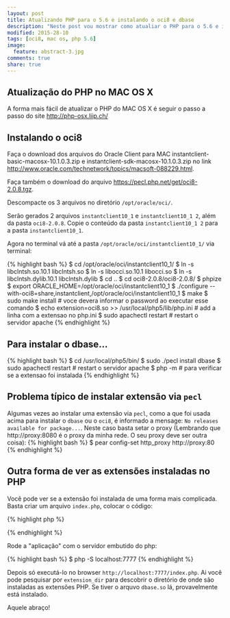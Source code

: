 ```yaml
---
layout: post
title: Atualizando PHP para o 5.6 e instalando o oci8 e dbase
description: "Neste post vou mostrar como atualiar o PHP para o 5.6 e instalar o oci8 do Oracle"
modified: 2015-28-10
tags: [oci8, mac os, php 5.6]
image:
  feature: abstract-3.jpg
comments: true
share: true
---
```

## Atualização do PHP no MAC OS X

A forma mais fácil de atualizar o PHP do MAC OS X é seguir o passo a passo do site <a href="http://php-osx.liip.ch/">http://php-osx.liip.ch/</a>

## Instalando o oci8

Faça o download dos arquivos do Oracle Client para MAC instantclient-basic-macosx-10.1.0.3.zip e instantclient-sdk-macosx-10.1.0.3.zip no link
<a href="http://www.oracle.com/technetwork/topics/macsoft-088229.html">http://www.oracle.com/technetwork/topics/macsoft-088229.html</a>.

Faça também o download do arquivo <a href="https://pecl.php.net/get/oci8-2.0.8.tgz">https://pecl.php.net/get/oci8-2.0.8.tgz</a>.

Descompacte os 3 arquivos no diretório `/opt/oracle/oci/`.

Serão gerados 2 arquivos `instantclient10_1` e `instantclient10_1 2`, além da pasta `oci8-2.0.8`. Copie o conteúdo da pasta `instantclient10_1 2` para a pasta `instantclient10_1`.

Agora no terminal vá até a pasta `/opt/oracle/oci/instantclient10_1/` via terminal:

{% highlight bash %}
$ cd /opt/oracle/oci/instantclient10_1/
$ ln -s libclntsh.so.10.1 libclntsh.so
$ ln -s libocci.so.10.1 libocci.so
$ ln -s libclntsh.dylib.10.1 libclntsh.dylib
$ cd ..
$ cd oci8-2.0.8/oci8-2.0.8/
$ phpize
$ export ORACLE_HOME=/opt/oracle/oci/instantclient10_1
$ ./configure --with-oci8=share,instantclient,/opt/oracle/oci/instantclient10_1
$ make
$ sudo make install # voce devera informar o password ao executar esse comando
$ echo extension=oci8.so >> /usr/local/php5/lib/php.ini # add a linha com a extensao no php.ini
$ sudo apachectl restart # restart o servidor apache
{% endhighlight %}

## Para instalar o dbase... ##

{% highlight bash %}
$ cd /usr/local/php5/bin/
$ sudo ./pecl install dbase
$ sudo apachectl restart # restart o servidor apache
$ php -m # para verificar se a extensao foi instalada
{% endhighlight %}

## Problema típico de instalar extensão via `pecl`

Algumas vezes ao instalar uma extensão via `pecl`, como a que foi usada acima para instalar o `dbase` ou o `oci8`, é informado a mensage:
`No releases available for package...`. Neste caso basta setar o proxy (Lembrando que http://proxy:8080 é o proxy da minha rede. O seu proxy deve ser outra coisa):
{% highlight bash %}
$ pear config-set http_proxy http://proxy:80
{% endhighlight %}

## Outra forma de ver as extensões instaladas no PHP ##

Você pode ver se a extensão foi instalada de uma forma mais complicada. Basta criar um arquivo `index.php`, colocar o código:

{% highlight php %}
<?php
    phpinfo();
?>
{% endhighlight %}

Rode a "aplicação" com o servidor embutido do php:

{% highlight bash %}
$ php -S localhost:7777
{% endhighlight %}

Depois só executá-lo no browser `http://localhost:7777/index.php`. Ai você pode pesquisar por `extension_dir` para descobrir
o diretório de onde são instaladas as extensões PHP. Se tiver o arquvo `dbase.so` lá, provavelmente está instalado.

Aquele abraço!
